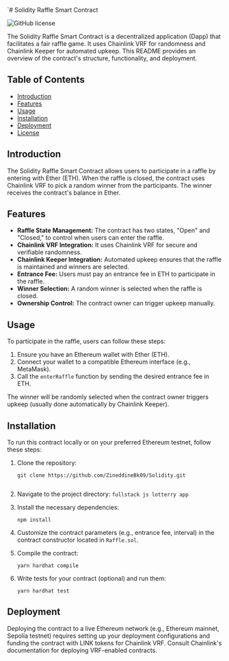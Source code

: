 `# Solidity Raffle Smart Contract

![GitHub license](https://img.shields.io/badge/license-MIT-blue.svg)

The Solidity Raffle Smart Contract is a decentralized application (Dapp) that facilitates a fair raffle game. It uses Chainlink VRF for randomness and Chainlink Keeper for automated upkeep. This README provides an overview of the contract's structure, functionality, and deployment.

## Table of Contents

- [Introduction](#introduction)
- [Features](#features)
- [Usage](#usage)
- [Installation](#installation)
- [Deployment](#deployment)
- [License](#license)

## Introduction

The Solidity Raffle Smart Contract allows users to participate in a raffle by entering with Ether (ETH). When the raffle is closed, the contract uses Chainlink VRF to pick a random winner from the participants. The winner receives the contract's balance in Ether.

## Features

- **Raffle State Management:** The contract has two states, "Open" and "Closed," to control when users can enter the raffle.
- **Chainlink VRF Integration:** It uses Chainlink VRF for secure and verifiable randomness.
- **Chainlink Keeper Integration:** Automated upkeep ensures that the raffle is maintained and winners are selected.
- **Entrance Fee:** Users must pay an entrance fee in ETH to participate in the raffle.
- **Winner Selection:** A random winner is selected when the raffle is closed.
- **Ownership Control:** The contract owner can trigger upkeep manually.

## Usage

To participate in the raffle, users can follow these steps:

1. Ensure you have an Ethereum wallet with Ether (ETH).
2. Connect your wallet to a compatible Ethereum interface (e.g., MetaMask).
3. Call the `enterRaffle` function by sending the desired entrance fee in ETH.

The winner will be randomly selected when the contract owner triggers upkeep (usually done automatically by Chainlink Keeper).

## Installation

To run this contract locally or on your preferred Ethereum testnet, follow these steps:

1. Clone the repository:

   ```shell
   git clone https://github.com/ZineddineBk09/Solidity.git
    
1.  Navigate to the project directory: `fullstack js lotterry app`

2.  Install the necessary dependencies:

    ```shell
    npm install

3.  Customize the contract parameters (e.g., entrance fee, interval) in the contract constructor located in `Raffle.sol`.

4.  Compile the contract:

    ```shell
    yarn hardhat compile 

5.  Write tests for your contract (optional) and run them:

    ```shell
    yarn hardhat test

Deployment
----------

Deploying the contract to a live Ethereum network (e.g., Ethereum mainnet, Sepolia testnet) requires setting up your deployment configurations and funding the contract with LINK tokens for Chainlink VRF. Consult Chainlink's documentation for deploying VRF-enabled contracts.